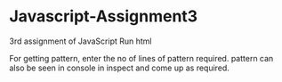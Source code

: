 # Javascript-Assignment3
3rd assignment of JavaScript
Run html

For getting pattern, enter the no of lines of pattern required.
pattern can also be seen in console in inspect and come up as required.
